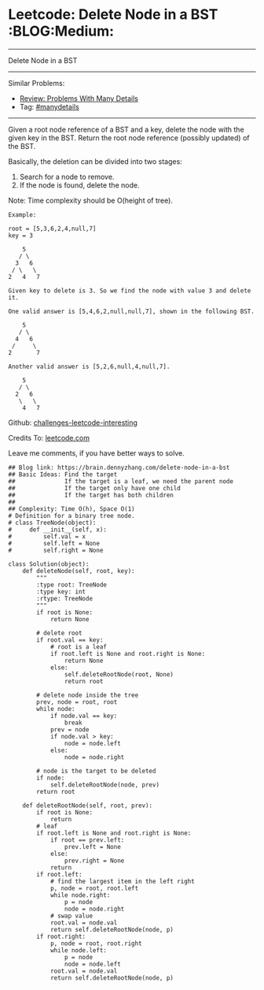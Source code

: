 # Leetcode: Delete Node in a BST     :BLOG:Medium:


---

Delete Node in a BST  

---

Similar Problems:  
-   [Review: Problems With Many Details](https://brain.dennyzhang.com/review-manydetails)
-   Tag: [#manydetails](https://brain.dennyzhang.com/tag/manydetails)

---

Given a root node reference of a BST and a key, delete the node with the given key in the BST. Return the root node reference (possibly updated) of the BST.  

Basically, the deletion can be divided into two stages:  

1.  Search for a node to remove.
2.  If the node is found, delete the node.

Note: Time complexity should be O(height of tree).  

    Example:
    
    root = [5,3,6,2,4,null,7]
    key = 3
    
        5
       / \
      3   6
     / \   \
    2   4   7
    
    Given key to delete is 3. So we find the node with value 3 and delete it.
    
    One valid answer is [5,4,6,2,null,null,7], shown in the following BST.
    
        5
       / \
      4   6
     /     \
    2       7
    
    Another valid answer is [5,2,6,null,4,null,7].
    
        5
       / \
      2   6
       \   \
        4   7

Github: [challenges-leetcode-interesting](https://github.com/DennyZhang/challenges-leetcode-interesting/tree/master/delete-node-in-a-bst)  

Credits To: [leetcode.com](https://leetcode.com/problems/delete-node-in-a-bst/description/)  

Leave me comments, if you have better ways to solve.  

    ## Blog link: https://brain.dennyzhang.com/delete-node-in-a-bst
    ## Basic Ideas: Find the target
    ##              If the target is a leaf, we need the parent node
    ##              If the target only have one child
    ##              If the target has both children
    ##
    ## Complexity: Time O(h), Space O(1)
    # Definition for a binary tree node.
    # class TreeNode(object):
    #     def __init__(self, x):
    #         self.val = x
    #         self.left = None
    #         self.right = None
    
    class Solution(object):
        def deleteNode(self, root, key):
            """
            :type root: TreeNode
            :type key: int
            :rtype: TreeNode
            """
            if root is None:
                return None
    
            # delete root
            if root.val == key:
                # root is a leaf
                if root.left is None and root.right is None:
                    return None
                else:
                    self.deleteRootNode(root, None)
                    return root
    
            # delete node inside the tree
            prev, node = root, root
            while node:
                if node.val == key:
                    break
                prev = node
                if node.val > key:
                    node = node.left
                else:
                    node = node.right
    
            # node is the target to be deleted
            if node:
                self.deleteRootNode(node, prev)
            return root
    
        def deleteRootNode(self, root, prev):
            if root is None:
                return
            # leaf
            if root.left is None and root.right is None:
                if root == prev.left:
                    prev.left = None
                else:
                    prev.right = None
                return
            if root.left:
                # find the largest item in the left right
                p, node = root, root.left
                while node.right:
                    p = node
                    node = node.right
                # swap value
                root.val = node.val
                return self.deleteRootNode(node, p)
            if root.right:
                p, node = root, root.right
                while node.left:
                    p = node
                    node = node.left
                root.val = node.val
                return self.deleteRootNode(node, p)